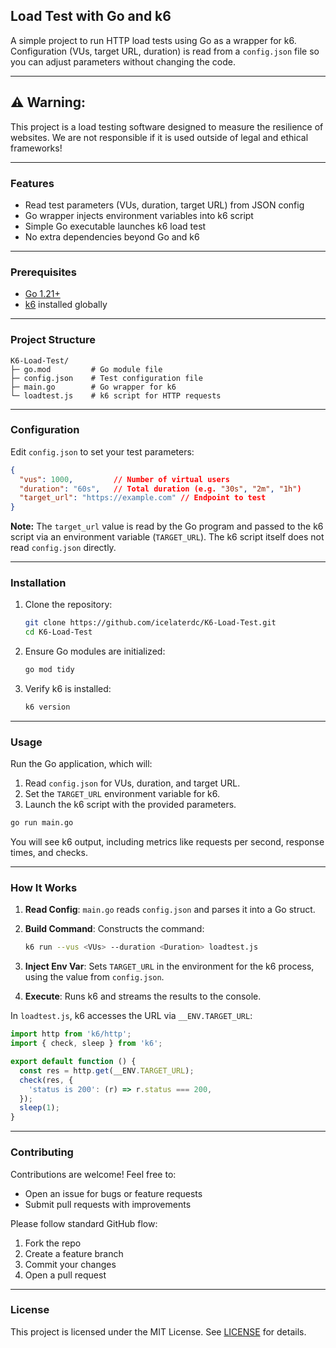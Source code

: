 ## Load Test with Go and k6

A simple project to run HTTP load tests using Go as a wrapper for k6. Configuration (VUs, target URL, duration) is read from a `config.json` file so you can adjust parameters without changing the code.

---

## ⚠️ Warning:

This project is a load testing software designed to measure the resilience of websites. We are not responsible if it is used outside of legal and ethical frameworks!

---

### Features

* Read test parameters (VUs, duration, target URL) from JSON config
* Go wrapper injects environment variables into k6 script
* Simple Go executable launches k6 load test
* No extra dependencies beyond Go and k6

---

### Prerequisites

* [Go 1.21+](https://golang.org/doc/install)
* [k6](https://k6.io/) installed globally

---

### Project Structure

```
K6-Load-Test/
├─ go.mod         # Go module file
├─ config.json    # Test configuration file
├─ main.go        # Go wrapper for k6
└─ loadtest.js    # k6 script for HTTP requests
```

---

### Configuration

Edit `config.json` to set your test parameters:

```json
{
  "vus": 1000,         // Number of virtual users
  "duration": "60s",   // Total duration (e.g. "30s", "2m", "1h")
  "target_url": "https://example.com" // Endpoint to test
}
```

**Note:** The `target_url` value is read by the Go program and passed to the k6 script via an environment variable (`TARGET_URL`). The k6 script itself does not read `config.json` directly.

---

### Installation

1. Clone the repository:

   ```bash
   git clone https://github.com/icelaterdc/K6-Load-Test.git
   cd K6-Load-Test
   ```
2. Ensure Go modules are initialized:

   ```bash
   go mod tidy
   ```
3. Verify k6 is installed:

   ```bash
   k6 version
   ```

---

### Usage

Run the Go application, which will:

1. Read `config.json` for VUs, duration, and target URL.
2. Set the `TARGET_URL` environment variable for k6.
3. Launch the k6 script with the provided parameters.

```bash
go run main.go
```

You will see k6 output, including metrics like requests per second, response times, and checks.

---

### How It Works

1. **Read Config**: `main.go` reads `config.json` and parses it into a Go struct.
2. **Build Command**: Constructs the command:

   ```bash
   k6 run --vus <VUs> --duration <Duration> loadtest.js
   ```
3. **Inject Env Var**: Sets `TARGET_URL` in the environment for the k6 process, using the value from `config.json`.
4. **Execute**: Runs k6 and streams the results to the console.

In `loadtest.js`, k6 accesses the URL via `__ENV.TARGET_URL`:

```js
import http from 'k6/http';
import { check, sleep } from 'k6';

export default function () {
  const res = http.get(__ENV.TARGET_URL);
  check(res, {
    'status is 200': (r) => r.status === 200,
  });
  sleep(1);
}
```

---

### Contributing

Contributions are welcome! Feel free to:

* Open an issue for bugs or feature requests
* Submit pull requests with improvements

Please follow standard GitHub flow:

1. Fork the repo
2. Create a feature branch
3. Commit your changes
4. Open a pull request

---

### License

This project is licensed under the MIT License. See [LICENSE](LICENSE) for details.
